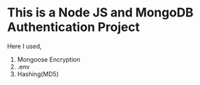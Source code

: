 # This is a Node JS and MongoDB Authentication Project

Here I used,

1. Mongoose Encryption
2. .env
3. Hashing(MD5)
